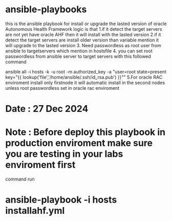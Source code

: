 # ansible-playbooks


this is the ansible playbook for install or upgrade the lasted version of oracle Autonomous Health Framework
logic is that 
1.if it detect the target servers are not yet have oracle AHF then it will install with the lasted version
2.if it detect the target servers are install older version than variable mention it will upgrade to the lasted version
3. Need passwordless as root user from ansible to targetservers which mention in hostsfile 
4. you can set root passwordless from ansible server to target servers with this followed command 

  ansible all -i hosts -k -u root -m authorized_key -a "user=root state=present key=\"{{ lookup('file','/home/ansible/.ssh/id_rsa.pub') }}\""
5.For oracle RAC enviroment install only firstnode it will automatic install in the second nodes unless root passwordless set in oracle rac enviroment


# Date : 27 Dec 2024  
# Note : Before deploy this playbook in production enviroment make sure you are testing in your labs enviroment first  

command run 

# ansible-playbook -i hosts installahf.yml
